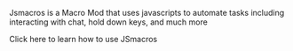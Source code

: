 Jsmacros is a Macro Mod that uses javascripts to 
automate tasks including interacting with chat,
hold down keys, and much more

Click here to learn how to use JSmacros
